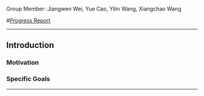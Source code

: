 Group Member: Jiangwen Wei, Yue Cao, Yilin Wang, Xiangchao Wang

#[Progress Report]()

---------------------
## Introduction
### Motivation
### Specific Goals
---------------------
